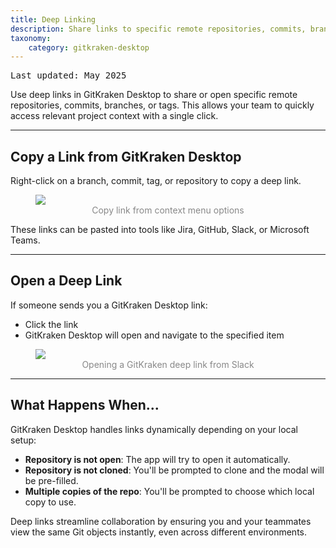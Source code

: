 ```yaml
---
title: Deep Linking
description: Share links to specific remote repositories, commits, branches, and tags in GitKraken Desktop.
taxonomy:
    category: gitkraken-desktop
---
```

<kbd>Last updated: May 2025</kbd>

Use deep links in GitKraken Desktop to share or open specific remote repositories, commits, branches, or tags. This allows your team to quickly access relevant project context with a single click.

***

## Copy a Link from GitKraken Desktop

Right-click on a branch, commit, tag, or repository to copy a deep link.

<figure>
  <img src="/wp-content/uploads/link_context_menu_options.gif" class="help-center-img img-bordered">
  <figcaption style="text-align:center; color:#888">Copy link from context menu options</figcaption>
</figure>

These links can be pasted into tools like Jira, GitHub, Slack, or Microsoft Teams.

***

## Open a Deep Link

If someone sends you a GitKraken Desktop link:
- Click the link
- GitKraken Desktop will open and navigate to the specified item

<figure>
  <img src="/wp-content/uploads/click_link_slack.gif" class="help-center-img img-bordered">
  <figcaption style="text-align:center; color:#888">Opening a GitKraken deep link from Slack</figcaption>
</figure>

***

## What Happens When...

GitKraken Desktop handles links dynamically depending on your local setup:

- **Repository is not open**: The app will try to open it automatically.
- **Repository is not cloned**: You'll be prompted to clone and the modal will be pre-filled.
- **Multiple copies of the repo**: You'll be prompted to choose which local copy to use.

Deep links streamline collaboration by ensuring you and your teammates view the same Git objects instantly, even across different environments.
